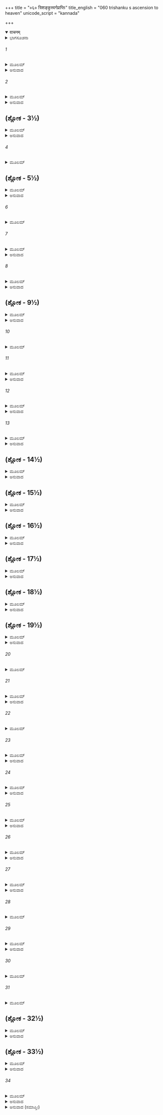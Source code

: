 +++
title = "०६० त्रिशङ्कुस्वर्गप्राप्तिः"
title_english = "060 trishanku s ascension to heaven"
unicode_script = "kannada"

+++
<details open><summary>वाचनम्</summary>

<div class="audioEmbed"  caption="श्रीराम-हरिसीताराममूर्ति-घनपाठिभ्यां वचनम्" src="https://archive.org/download/Ramayana-recitation-Sriram-harisItArAmamUrti-Ghanapaati-v2/Kanda_1/Kanda_1_BK-060-Thrishamkoh_Swarga_Prapthihi.mp3"></div>
</details>



<details><summary>ಭಾಗಸೂಚನಾ</summary>

ಹವಿರ್ಭಾಗಗಳನ್ನು ಸ್ವೀಕರಿಸಲು ದೇವತೆಗಳು ಬಾರದಿರಲು ವಿಶ್ವಾಮಿತ್ರರು ತಪೋಬಲದಿಂದಲೇ ತ್ರಿಶಂಕುವನ್ನು ಸ್ವರ್ಗಕ್ಕೆ ಕಳಿಸಿದುದು, ಇಂದ್ರನು ತ್ರಿಶಂಕುವನ್ನು ಸ್ವರ್ಗದಿಂದ ತಳ್ಳಿದುದು, ದೇವತೆಗಳ ಪ್ರಾರ್ಥನೆಯಂತೆ ಆ ಕಾರ್ಯವನ್ನು ನಿಲ್ಲಿಸಿದುದು
</details>

###### 1


<details><summary>ಮೂಲಮ್</summary>

ತಪೋಬಲಹತಾನ್ ಜ್ಞಾತ್ವಾ ವಾಸಿಷ್ಠಾನ್ಸಮಹೋದಯಾನ್ ।  
ಋಷಿಮಧ್ಯೇ ಮಹಾತೇಜಾ ವಿಶ್ವಾಮಿತ್ರೋಽಭ್ಯಭಾಷತ ॥
</details>

<details><summary>ಅನುವಾದ</summary>

(ಶತಾನಂದರು ಹೇಳುತ್ತಿದ್ದಾರೆ ಶ್ರೀರಾಮಾ) - ಮಹೋದಯ ಸಹಿತ ವಸಿಷ್ಠರ ಪುತ್ರರು ತನ್ನ ತಪೋಬಲದಿಂದ ನಾಶವಾಗಿರುವುದನ್ನು ತಿಳಿದು ಮಹಾತೇಜಸ್ವಿ ವಿಶ್ವಾಮಿತ್ರರು ಋಷಿಗಳ ಸಭೆಯಲ್ಲಿ ಇಂತೆಂದರು.॥1॥
</details>

###### 2


<details><summary>ಮೂಲಮ್</summary>

ಅಯಮಿಕ್ಷ್ವಾಕುದಾಯಾದಸ್ತ್ರಿಶಂಕುರಿತಿ ವಿಶ್ರುತಃ ।  
ಧರ್ಮಿಷ್ಠಶ್ಚ ವದಾನ್ಯಶ್ಚ ಮಾಂ ಚೈವ ಶರಣಂ ಗತಃ ॥
</details>

<details><summary>ಅನುವಾದ</summary>

ಮುನಿಗಳೇ! ಇವನು ಇಕ್ವಾಕ್ಷುವಂಶದಲ್ಲಿ ಉತ್ಪನ್ನ ರಾಜಾ ತ್ರಿಶಂಕು ಆಗಿದ್ದಾನೆ. ಈ ವಿಖ್ಯಾತ ನರೇಶನು ದೊಡ್ಡ ಧರ್ಮಾತ್ಮನಾಗಿದ್ದು, ದಾನಿಯಾಗಿರುವನು ಹಾಗೂ ಈಗ ನನ್ನ ಆಶ್ರಯದಲ್ಲಿ ಇರುವನು.॥2॥
</details>

## (ಶ್ಲೋಕ - 3½)


<details><summary>ಮೂಲಮ್</summary>

ಸ್ವೇನಾನೇನ ಶರೀರೇಣ ದೇವಲೋಕಜಿಗೀಷಯಾ ।  
ಯಥಾಯಂ ಸ್ವಶರೀರೇಣ ದೇವಲೋಕಂ ಗಮಿಷ್ಯತಿ ॥  
ತಥಾ ಪ್ರವರ್ತ್ಯತಾಂ ಯಜ್ಞೋ ಭವದ್ಭಿಶ್ಚ ಮಯಾ ಸಹ ।
</details>

<details><summary>ಅನುವಾದ</summary>

ಇವನು ಸಶರೀರಿಯಾಗಿ ದೇವಲೋಕಕ್ಕೆ ಹೋಗಬೇಕೆಂದು ಬಯಸುತ್ತಿದ್ದಾನೆ. ಆದ್ದರಿಂದ ನೀವು ನನ್ನೊಂದಿಗೆ ಇದ್ದು, ಇವನಿಗೆ ಈ ಶರೀರದಿಂದಲೇ ದೇವಲೋಕ ಪ್ರಾಪ್ತವಾಗುವಂತಹ ಯಜ್ಞದ ಅನುಷ್ಠಾನ ಮಾಡಿರಿ.॥3½॥
</details>

###### 4


<details><summary>ಮೂಲಮ್</summary>

ವಿಶ್ವಾಮಿತ್ರವಚಃ ಶ್ರುತ್ವಾ ಸರ್ವ ಏವ ಮಹರ್ಷಯಃ ॥
</details>

## (ಶ್ಲೋಕ - 5½)


<details><summary>ಮೂಲಮ್</summary>

ಊಚುಃ ಸಮೇತಾಃ ಸಹಸಾಧರ್ಮಜ್ಞಾ ಧರ್ಮಸಂಹಿತಮ್ ।  
ಅಯಂ ಕುಶಿಕದಾಯಾದೋ ಮುನಿಃ ಪರಮಕೋಪನಃ ॥  
ಯದಾಹ ವಚನಂ ಸಮ್ಯಗೇತತ್ಕಾರ್ಯಂ ನ ಸಂಶಯಃ ।
</details>

<details><summary>ಅನುವಾದ</summary>

ವಿಶ್ವಾಮಿತ್ರರ ಮಾತನ್ನು ಕೇಳಿ ಧರ್ಮವನ್ನು ಬಲ್ಲ ಎಲ್ಲ ಮಹರ್ಷಿಗಳು ಒಂದೆಡೆ ಸೇರಿ ಪರಸ್ಪರ ಧರ್ಮಯುಕ್ತವಾಗಿ ಚರ್ಚಿಸಿದರು - ಬ್ರಾಹ್ಮಣರೇ! ಕುಶಿಕ ಪುತ್ರ ವಿಶ್ವಾಮಿತ್ರ ಮುನಿಗಳು ಬಹಳ ಕ್ರೋಧಿತರಾಗಿದ್ದಾರೆ. ಇವರು ಹೇಳಿದುದನ್ನು ಸರಿಯಾಗಿ ಪಾಲಿಸಬೇಕು. ಇದರಲ್ಲಿ ಸಂಶಯವೇ ಇಲ್ಲ.॥4-5½॥
</details>

###### 6


<details><summary>ಮೂಲಮ್</summary>

ಅಗ್ನಿಕಲ್ಪೋ ಹಿ ಭಗವಾನ್ ಶಾಪಂ ದಾಸ್ಯತಿ ರೋಷಿತಃ ॥
</details>

###### 7


<details><summary>ಮೂಲಮ್</summary>

ತಸ್ಮಾತ್ಪ್ರವರ್ತ್ಯತಾಂ ಯಜ್ಞಃ ಸಶರೀರೋ ಯಥಾ ದಿವಿಮ್ ।  
ಗಚ್ಛೇದಿಕ್ಷ್ವಾಕುದಾಯಾದೋ ವಿಶ್ವಾಮಿತ್ರಸ್ಯ ತೇಜಸಾ ॥
</details>

<details><summary>ಅನುವಾದ</summary>

ಈ ಪೂಜ್ಯ ವಿಶ್ವಾಮಿತ್ರರು ಅಗ್ನಿಯಂತೆ ತೇಜಸ್ವಿಯಾಗಿದ್ದಾರೆ. ಇವರ ಮಾತನ್ನು ಒಪ್ಪಿಕೊಳ್ಳದಿದ್ದರೆ, ಇವರು ರೋಷದಿಂದ ಶಾಪಕೊಡುವರು. ಅದಕ್ಕಾಗಿ ವಿಶ್ವಾಮಿತ್ರರ ತೇಜದಿಂದ ಈ ಇಕ್ಷ್ವಾಕುನಂದನ ತ್ರಿಶಂಕು ಸಶರೀರವಾಗಿ ಸ್ವರ್ಗಲೋಕಕ್ಕೆ ಹೋಗುವಂತಹ ಯಜ್ಞವನ್ನು ಆರಂಭಿಸಬೇಕಾಗಿದೆ.॥6-7॥
</details>

###### 8


<details><summary>ಮೂಲಮ್</summary>

ತತಃ ಪ್ರವರ್ತ್ಯತಾಂ ಯಜ್ಞಃ ಸರ್ವೇ ಸಮಧಿತಿಷ್ಠತ ।  
ಏವಮುಕ್ತ್ವಾ ಮಹರ್ಷಯಃ ಸಂಜಹ್ರುಸ್ತಾಃ ಕ್ರಿಯಾಸ್ತದಾ ॥
</details>

<details><summary>ಅನುವಾದ</summary>

ಈ ರೀತಿ ವಿಚಾರ ಮಾಡಿ ಅವರು ಸರ್ವಸಮ್ಮತಿಯಿಂದ ಯಜ್ಞವನ್ನು ಆರಂಭಿಸಲಾಗುವುದು ಎಂದು ನಿಶ್ಚಯಿಸಿ ಮಹರ್ಷಿಗಳು ತಮ್ಮ ತಮ್ಮ ಕಾರ್ಯವನ್ನು ಪ್ರಾರಂಭಿಸಿದರು.॥8॥
</details>

## (ಶ್ಲೋಕ - 9½)


<details><summary>ಮೂಲಮ್</summary>

ಯಾಜಕಶ್ಚ ಮಹಾತೇಜಾ ವಿಶ್ವಾಮಿತ್ರೋಽಭವತ್ ಕ್ರತೌ ।  
ಋತ್ವಿಜಶ್ಚಾನುಪೂರ್ವ್ಯೇಣ ಮಂತ್ರವನ್ಮಂತ್ರಕೋವಿದಾಃ ॥  
ಚಕ್ರುಃ ಸರ್ವಾಣಿ ಕರ್ಮಾಣಿ ಯಥಾಕಲ್ಪಂ ಯಥಾವಿಧಿ ।
</details>

<details><summary>ಅನುವಾದ</summary>

ಮಹಾತೇಜಸ್ವಿ ವಿಶ್ವಾಮಿತ್ರರೇ ಸ್ವತಃ ಆ ಯಜ್ಞದಲ್ಲಿ ಅಧ್ವರ್ಯುಗಳಾದರು. ಮತ್ತೆ ಕ್ರಮವಾಗಿ ಅನೇಕ ಮಂತ್ರವೇತ್ತರಾದ ಬ್ರಾಹ್ಮಣರು ಋತ್ವಿಜರಾದರು. ಅವರು ಕಲ್ಪಶಾಸ್ತ್ರಕ್ಕನುಸಾರ ವಿಧಿ ಮತ್ತು ಮಂತ್ರೋಚ್ಚಾರಣ ಪೂರ್ವಕ ಎಲ್ಲ ಕಾರ್ಯಗಳನ್ನು ನೆರವೇರಿಸಿದರು.॥9½॥
</details>

###### 10


<details><summary>ಮೂಲಮ್</summary>

ತತಃ ಕಾಲೇನ ಮಹತಾ ವಿಶ್ವಾಮಿತ್ರೋ ಮಹಾತಪಾಃ ॥
</details>

###### 11


<details><summary>ಮೂಲಮ್</summary>

ಚಕಾರಾವಾಹನಂ ತತ್ರಭಾಗಾರ್ಥಂ ಸರ್ವದೇವತಾಃ ।  
ನಾಭ್ಯಾಗಮಂಸ್ತದಾ ತತ್ರ ಭಾಗಾರ್ಥಂ ಸರ್ವದೇವತಾಃ ॥
</details>

<details><summary>ಅನುವಾದ</summary>

ಅನಂತರ ಬಹಳ ಸಮಯದ ತನಕ ಪ್ರಯತ್ನಪೂರ್ವಕ ಮಂತ್ರಗಳನ್ನು ಜಪಿಸುತ್ತಾ ಮಹಾತಪಸ್ವೀ ವಿಶ್ವಾಮಿತ್ರರು ತಮ್ಮ-ತಮ್ಮ ಭಾಗವನ್ನು ಸ್ವೀಕರಿಸಲು ಎಲ್ಲ ದೇವತೆಗಳನ್ನು ಆವಾಹಿಸಿದರು. ಆದರೆ ಆಗ ಅಲ್ಲಿ ತಮ್ಮ ಭಾಗವನ್ನು ಸ್ವೀಕರಿಸಲು ಯಾವ ದೇವತೆಯೂ ಬರಲಿಲ್ಲ.॥10-11॥
</details>

###### 12


<details><summary>ಮೂಲಮ್</summary>

ತತಃ ಕೋಪಸಮಾವಿಷ್ಟೋ ವಿಶ್ವಾಮಿತ್ರೋ ಮಹಾಮುನಿಃ ।  
ಸ್ರುವಮುದ್ಯಮ್ಯ ಸಕ್ರೋಧಸ್ತ್ರೀಶಂಕುಮಿದಮಬ್ರವೀತ್ ॥
</details>

<details><summary>ಅನುವಾದ</summary>

ಇದರಿಂದ ಮಹಾಮುನಿ ವಿಶ್ವಾಮಿತ್ರರಿಗೆ ಭಾರೀ ಕ್ರೋಧ ಉಂಟಾಯಿತು. ಅವರು ಸ್ರುವೆಯನ್ನು ಎತ್ತಿ ಸಿಟ್ಟಿನಿಂದ ರಾಜಾ ತ್ರಿಶಂಕುವಿನಲ್ಲಿ ಹೀಗೆ ಹೇಳಿದರು.॥12॥
</details>

###### 13


<details><summary>ಮೂಲಮ್</summary>

ಪಶ್ಯ ಮೇ ತಪಸೋ ವೀರ್ಯಂ ಸ್ವಾರ್ಜಿತಸ್ಯ ನರೇಶ್ವರ ।  
ಏಷ ತ್ವಾಂ ಸ್ವಶರೀರೇಣ ನಯಾಮಿ ಸ್ವರ್ಗಮೋಜಸಾ ॥
</details>

<details><summary>ಅನುವಾದ</summary>

ನರೇಶ್ವರನೇ! ಈಗ ನೀನು ನಾನು ಗಳಿಸಿದ ತಪಸ್ಸಿನ ಬಲವನ್ನು ನೋಡು. ನಾನು ಈಗಲೇ ನಿನ್ನನ್ನು ನನ್ನ ಶಕ್ತಿಯಿಂದ ಸಶರೀರವಾಗಿ ಸ್ವರ್ಗಕ್ಕೆ ಕಳಿಸುತ್ತೇನೆ.॥13॥
</details>

## (ಶ್ಲೋಕ - 14½)


<details><summary>ಮೂಲಮ್</summary>

ದುಷ್ಪ್ರಾಪಂ ಸ್ವಶರೀರೇಣ ದಿವಂ ಗಚ್ಛ ನರೇಶ್ವರಃ ।  
ಸ್ವಾರ್ಜಿತಂ ಕಿಂಚಿದಪ್ಯಸ್ತಿ ಮಯಾ ಹಿ ತಪಸಃ ಫಲಮ್ ॥  
ರಾಜಂಸ್ತ್ವ ತೇಜಸಾ ತಸ್ಯ ಸಶರೀರೋ ದಿವಂ ವ್ರಜ ।
</details>

<details><summary>ಅನುವಾದ</summary>

ರಾಜನೇ! ಇಂದು ನೀನು ನಿನ್ನ ಈ ಶರೀರದೊಂದಿಗೇ ದುರ್ಲಭ ಸ್ವರ್ಗಲೋಕಕ್ಕೆ ಹೋಗು. ನರೇಶ್ವರಾ! ನಾನು ತಪಸ್ಸಿನಿಂದ ಏನಾದರೂ ಫಲವನ್ನು ಪ್ರಾಪ್ತಿಮಾಡಿಕೊಂಡಿದ್ದರೆ, ಅದರ ಪ್ರಭಾವದಿಂದ ನೀನು ಸಶರೀರಿಯಾಗಿ ಸ್ವರ್ಗಲೋಕಕ್ಕೆ ಹೋಗು.॥14½॥
</details>

## (ಶ್ಲೋಕ - 15½)


<details><summary>ಮೂಲಮ್</summary>

ಉಕ್ತವಾಕ್ಯೇ ಮುನೌ ತಸ್ಮಿನ್ ಸಶರೀರೋ ನರೇಶ್ವರಃ ॥  
ದಿವಂ ಜಗಾಮ ಕಾಕುತ್ಸ್ಥ ಮುನೀನಾಂ ಪಶ್ಯತಾಂ ತದಾ ।
</details>

<details><summary>ಅನುವಾದ</summary>

ಶ್ರೀರಾಮಾ! ವಿಶ್ವಾಮಿತ್ರಮುನಿಗಳು ಇಷ್ಟು ಹೇಳುತ್ತಲೇ ರಾಜಾ ತ್ರಿಶಂಕು ಎಲ್ಲ ಮುನಿಗಳು ನೋಡು-ನೋಡುತ್ತಿದ್ದಂತೆ ತನ್ನ ಶರೀರದೊಂದಿಗೆ ಸ್ವರ್ಗಲೋಕಕ್ಕೆ ಹೊರಟು ಹೋದನು.॥15½॥
</details>

## (ಶ್ಲೋಕ - 16½)


<details><summary>ಮೂಲಮ್</summary>

ಸ್ವರ್ಗಲೋಕ ಗತಂ ದೃಷ್ಟ್ವಾ ತ್ರಿಶಂಕುಂ ಪಾಕಶಾಸನಃ ॥  
ಸಹ ಸರ್ವೈಃ ಸುರಗಣೈರಿದಂ ವಚನಮಬ್ರವೀತ್ ।
</details>

<details><summary>ಅನುವಾದ</summary>

ತ್ರಿಶಂಕು ಸ್ವರ್ಗಲೋಕಕ್ಕೆ ತಲುಪಿರುವುದನ್ನು ನೋಡಿ ಸಮಸ್ತ ದೇವತೆಗಳೊಂದಿಗೆ ಪಾಕಶಾಸನ ಇಂದ್ರನು ರಾಜನಲ್ಲಿ ಇಂತೆಂದನು.॥16½॥
</details>

## (ಶ್ಲೋಕ - 17½)


<details><summary>ಮೂಲಮ್</summary>

ತ್ರಿಶಂಕೋ ಗಚ್ಛ ಭೂಯಸ್ತ್ವಂ ನಾಸಿ ಸ್ವರ್ಗಕೃತಾಲಯಃ ॥  
ಗುರುಶಾಪಹತೋ ಮೂಢ ಪತ ಭೂಮಿಮವಾಕ್ಶಿರಾಃ ।
</details>

<details><summary>ಅನುವಾದ</summary>

ಮೂರ್ಖ ತ್ರಿಶಂಕುವೇ! ನೀನು ಮತ್ತೆ ಇಲ್ಲಿಂದ ಮರಳಿ ಹೋಗು ನಿನಗೆ ಸ್ವರ್ಗದಲ್ಲಿ ಸ್ಥಾನವಿಲ್ಲ. ನೀನು ಗುರುವಿನ ಶಾಪದಿಂದ ನಾಶವಾಗಿರುವೆ, ಆದ್ದರಿಂದ ಕೆಳಮುಖನಾಗಿ ಪುನಃ ಪೃಥ್ವಿಗೆ ಹೋಗಿ ಬೀಳು.॥17½॥
</details>

## (ಶ್ಲೋಕ - 18½)


<details><summary>ಮೂಲಮ್</summary>

ಏವಮುಕ್ತೋ ಮಹೇಂದ್ರೇಣ ತ್ರಿಶಂಕುರಪತತ್ಪುನಃ ॥  
ವಿಕ್ರೋಶಮನಸ್ತ್ರಾಹೀತಿ ವಿಶ್ವಾಮಿತ್ರಂ ತಪೋಧನಮ್ ।
</details>

<details><summary>ಅನುವಾದ</summary>

ಇಂದ್ರನು ಇಷ್ಟು ಹೇಳುತ್ತಲೇ ತ್ರಿಶಂಕುರಾಜನು ತಪೋಧನ ವಿಶ್ವಾಮಿತ್ರರನ್ನು ಕೂಗುತ್ತಾ ಕಾಪಾಡಿ ಕಾಪಾಡಿ ಎಂದು ಬೊಬ್ಬಿಡುತ್ತಾ ಪುನಃ ಸ್ವರ್ಗದಿಂದ ಕೆಳಗೆ ಬೀಳುತ್ತಿದ್ದನು.॥18½॥
</details>

## (ಶ್ಲೋಕ - 19½)


<details><summary>ಮೂಲಮ್</summary>

ತಚ್ಛ್ರುತ್ವಾ ವಚನಂ ತಸ್ಯ ಕ್ರೋಶಮಾನಸ್ಯ ಕೌಶಿಕಃ ॥  
ರೋಷಮಾಹಾರಯತ್ತೀವ್ರಂ ತಿಷ್ಠ ತಿಷ್ಠೇತಿ ಚಾಬ್ರವೀತ್ ।
</details>

<details><summary>ಅನುವಾದ</summary>

ಬೊಬ್ಬಿಡುತ್ತಾ ಕೂಗುತ್ತಿರುವ ತ್ರಿಶಂಕುವಿನ ಆ ಕರುಣ ಕೂಗನ್ನು ಕೇಳಿ ಕೌಶಿಕಮುನಿಗೆ ಬಹಳ ಸಿಟ್ಟು ಬಂತು. ಅವರು ತ್ರಿಶಂಕುವಿನಲ್ಲಿ ಹೇಳಿದರು - ರಾಜನೇ! ಅಲ್ಲೇ ನಿಲ್ಲು, ಅಲ್ಲೇ ನಿಂತುಬಿಡು. (ಹೀಗೆ ಹೇಳಿದಾಗ ತ್ರಿಶಂಕು ನಡುವಿನಲ್ಲೇ ನೇತಾಡುತ್ತಾ ನಿಂತುಬಿಟ್ಟನು.॥19½॥
</details>

###### 20


<details><summary>ಮೂಲಮ್</summary>

ಋಷಿಮಧ್ಯೇ ಸ ತೇಜಸ್ವೀ ಪ್ರಜಾಪತಿರಿವಾಪರಃ ॥
</details>

###### 21


<details><summary>ಮೂಲಮ್</summary>

ಸೃಜನ್ ದಕ್ಷಿಣಮಾರ್ಗಸ್ಥಾನ್ ಸಪ್ತರ್ಷೀನಪರಾನ್ಪುನಃ ।  
ನಕ್ಷತ್ರವಂಶಮಪರಮಸೃಜತ್ ಕ್ರೋಧಮೂರ್ಛಿತಃ ॥
</details>

<details><summary>ಅನುವಾದ</summary>

ಅನಂತರ ತೇಜಸ್ವೀ ವಿಶ್ವಾಮಿತ್ರರು ಋಷಿಮಂಡಳಿಯ ನಡುವೆ ಇನ್ನೊಬ್ಬ ಪ್ರಜಾಪತಿಯಂತೆ ದಕ್ಷಿಣ ಮಾರ್ಗಕ್ಕಾಗಿ ಹೊಸ ಸಪ್ತರ್ಷಿಯರನ್ನು ಸೃಷ್ಟಿಸಿದರು. ಹಾಗೂ ಕ್ರೋಧಗೊಂಡು ಅವರು ನವೀನ ನಕ್ಷತ್ರಗಳನ್ನು ನಿರ್ಮಿಸಿದರು.॥20-21॥
</details>

###### 22


<details><summary>ಮೂಲಮ್</summary>

ದಕ್ಷಿಣಾಂ ದಿಶಮಾಸ್ಥಾಯ ಋಷಿಮಧ್ಯೇಮಹಾಯಶಾಃ ।  
ಸೃಷ್ಟ್ವಾನಕ್ಷತ್ರವಂಶಂ ಚ ಕ್ರೋಧೇನ ಕಲುಷೀಕೃತಃ ॥
</details>

###### 23


<details><summary>ಮೂಲಮ್</summary>

ಅನ್ಯಮಿಂದ್ರಂ ಕರಿಷ್ಯಾಮಿ ಲೋಕೋ ವಾಸ್ಯಾದನಿಂದ್ರಕಃ ।  
ದೈವತಾನ್ಯಪಿ ಸಕ್ರೋಧಾತ್ ಸ್ರಷ್ಟುಂ ಸಮುಪಚಕ್ರಮೇ ॥
</details>

<details><summary>ಅನುವಾದ</summary>

ಆ ಮಹಾಯಶಸ್ವೀ ಮುನಿ ಕ್ರೋಧದಿಂದ ಕಲುಷಿತನಾಗಿ ದಕ್ಷಿಣ ದಿಕ್ಕಿನಲ್ಲಿ ಋಷಿಮಂಡಳಿಯ ನಡುವೆ ನೂತನ ನಕ್ಷತ್ರಪಾಲಿಕೆಯನ್ನು ಸೃಷ್ಟಿಸಿ - ‘ನಾನು ಇನ್ನೊಬ್ಬ ಇಂದ್ರನನ್ನು ಸೃಷ್ಟಿಮಾಡುವೆನು ಅಥವಾ ಇಂದ್ರರಹಿತ ಸ್ವರ್ಗಲೋಕವನ್ನೇ ಸೃಷ್ಟಿಸುವೆನು.’ ಎಂದು ವಿಚಾರ ಮಾಡತೊಡಗಿದರು. ಹೀಗೆ ನಿಶ್ಚಯಿಸಿ ಅವರು ಕ್ರೋಧಪೂರ್ವಕ ನೂತನ ದೇವತೆಗಳನ್ನು ಸೃಷ್ಟಿಸತೊಡಗಿದರು.॥22-23॥
</details>

###### 24


<details><summary>ಮೂಲಮ್</summary>

ತತಃ ಪರಮಸಂಭ್ರಾಂತಾಃ ಸರ್ಷಿಸಂಘಾಃ ಸುರಾಸುರಾಃ ।  
ವಿಶ್ವಾಮಿತ್ರಂ ಮಹಾತ್ಮಾನಮೂಚುಃ ಸಾನುನಯಂ ವಚಃ ॥
</details>

<details><summary>ಅನುವಾದ</summary>

ಇದರಿಂದ ಸಮಸ್ತ ದೇವತೆಗಳು, ಅಸುರರು ಋಷಿ ಮುನಿಗಳ ಸಮುದಾಯ ಬಹಳ ಗಾಬರಿಗೊಂಡರು. ಎಲ್ಲರೂ ಅಲ್ಲಿಗೆ ಬಂದು ಮಹಾತ್ಮಾ ವಿಶ್ವಾಮಿತ್ರರಲ್ಲಿ ವಿನಯದಿಂದ ನುಡಿದರು.॥24॥
</details>

###### 25


<details><summary>ಮೂಲಮ್</summary>

ಅಯಂ ರಾಜಾ ಮಹಾಭಾಗ ಗುರುಶಾಪಪರಿಕ್ಷತಃ ।  
ಸಶರೀರೋ ದಿವಂ ಯಾತುಂ ನಾರ್ಹತ್ಯೇವ ತಪೋಧನ ॥
</details>

<details><summary>ಅನುವಾದ</summary>

ಮಹಾಭಾಗರೇ! ಈ ತ್ರಿಶಂಕು ರಾಜನು ಗುರುಗಳ ಶಾಪದಿಂದ ತನ್ನ ಪುಣ್ಯವನ್ನು ಕಳೆದುಕೊಂಡು ಚಾಂಡಾಲನಾಗಿರುವನು. ಆದ್ದರಿಂದ ತಪೋಧನರೇ! ಇವನು ಸಶರೀರನಾಗಿ ಸ್ವರ್ಗಕ್ಕೆ ಹೋಗಲು ಖಂಡಿತವಾಗಿ ಅಧಿಕಾರಿಯಲ್ಲ.॥25॥
</details>

###### 26


<details><summary>ಮೂಲಮ್</summary>

ತೇಷಾಂ ತದ್ವಚನಂಶೃತ್ವಾ ದೇವಾನಾಂ ಮುನಿಪುಂಗವಃ ।  
ಅಬ್ರವೀತ್ಸುಮಹದ್ವಾಕ್ಯಂ ಕೌಶಿಕಃ ಸರ್ವದೇವತಾಃ ॥
</details>

<details><summary>ಅನುವಾದ</summary>

ಆ ದೇವತೆಗಳ ಮಾತನ್ನು ಕೇಳಿ ಮುನಿವರ ಕೌಶಿಕರು ಸಮಸ್ತ ದೇವತೆಗಳಲ್ಲಿ ಪರಮೋತ್ಕೃಷ್ಟ ಮಾತನ್ನು ಹೇಳಿದರು.॥26॥
</details>

###### 27


<details><summary>ಮೂಲಮ್</summary>

ಸಶರೀರಸ್ಯ ಭದ್ರಂ ವಸ್ತ್ರಿಶಂಕೋರಸ್ಯ ಭೂಪತೇಃ ।  
ಆರೋಹಣಂ ಪ್ರತಿಜ್ಞಾತಂ ನಾನೃತಂ ಕರ್ತುಮುತ್ಸಹೇ ॥
</details>

<details><summary>ಅನುವಾದ</summary>

ದೇವತೆಗಳಿರಾ! ನಿಮಗೆ ಮಂಗಳವಾಗಲಿ. ನಾನು ತ್ರಿಶಂಕು ರಾಜನನ್ನು ಸದೇಹವಾಗಿ ಸ್ವರ್ಗಕ್ಕೆ ಕಳಿಸುವ ಪ್ರತಿಜ್ಞೆ ಮಾಡಿರುವೆನು. ಆದ್ದರಿಂದ ಅದನ್ನು ನಾನು ಸುಳ್ಳಾಗಿಸಲಾರೆ.॥27॥
</details>

###### 28


<details><summary>ಮೂಲಮ್</summary>

ಸ್ವರ್ಗೋಽಸ್ತು ಸಶರೀರಸ್ಯ ತ್ರಿಶಂಕೋರಸ್ಯ ಶಾಶ್ವತಃ ।  
ನಕ್ಷತ್ರಾಣಿ ಚ ಸರ್ವಾಣಿ ಮಾಮಕಾನಿ ಧ್ರುವಾಣ್ಯಥ ॥
</details>

###### 29


<details><summary>ಮೂಲಮ್</summary>

ಯಾವಲ್ಲೋಕಾ ಧರಿಷ್ಯಂತಿ ತಿಷ್ಠನ್ತ್ವೇತಾನಿ ಸರ್ವಶಃ ।  
ಯತ್ ಕೃತಾನಿ ಸುರಾಃ ಸರ್ವೇ ತದನುಜ್ಞಾತುಮರ್ಹಥ ॥
</details>

<details><summary>ಅನುವಾದ</summary>

ಈ ತ್ರಿಶಂಕು ಮಹಾರಾಜನಿಗೆ ಸದಾ ಸ್ವರ್ಗಲೋಕದ ಸುಖ ಸಿಗುತ್ತಾ ಇರಲಿ. ನಾನು ನಿರ್ಮಿಸಿದ ನಕ್ಷತ್ರಗಳು ಸದಾ ಇರಲಿ. ಜಗತ್ತು ಇರುವತನಕ ನಾನು ಸೃಷ್ಟಿಸಿದ ಎಲ್ಲ ವಸ್ತುಗಳು ಇದ್ದುಕೊಂಡಿರಲಿ. ದೇವತೆಗಳಿರಾ! ನೀವೆಲ್ಲರೂ ಇದನ್ನು ಅನುಮೋದಿಸಿರಿ.॥28-29॥
</details>

###### 30


<details><summary>ಮೂಲಮ್</summary>

ಏವಮುಕ್ತಾಃ ಸುರಾಃ ಸರ್ವೇ ಪ್ರತ್ಯೂಚುರ್ಮುನಿಪುಂಗವಮ್ ।  
ಏವಂ ಭವತು ಭದ್ರಂ ತೇ ತಿಷ್ಠನ್ತ್ವೇತಾನಿಸರ್ವಶಃ ॥
</details>

###### 31


<details><summary>ಮೂಲಮ್</summary>

ಗಗನೇ ತಾನ್ಯನೇಕಾನಿ ವೈಶ್ವಾನರಪಥಾದ್ಬಹಿಃ ।  
ನಕ್ಷತ್ರಾಣಿ ಮುನಿಶ್ರೇಷ್ಠ ತೇಷು ಜ್ಯೋತಿಃಷು ಜಾಜ್ವಲನ್ ॥
</details>

## (ಶ್ಲೋಕ - 32½)


<details><summary>ಮೂಲಮ್</summary>

ಅವಾಕ್ಶಿರಾಸ್ತ್ರೀ ಶಂಕುಶ್ಚ ತಿಷ್ಠತ್ವಮರಸಂನಿಭಃ ।  
ಅನುಯಾಸ್ಯಂತಿ ಚೈತಾನಿ ಜ್ಯೋತಿಂಷಿ ನೃಪಸತ್ತಮಮ್ ॥  
ಕೃತಾರ್ಥಂ ಕೀರ್ತಿಮಂತಂ ಚ ಸ್ವರ್ಗಲೋಕಗತಂ ಯಥಾ ।
</details>

<details><summary>ಅನುವಾದ</summary>

ಅವರು ಹೀಗೆ ಹೇಳಿದಾಗ ಎಲ್ಲ ದೇವತೆಗಳು ಮುನಿವರ ವಿಶ್ವಾಮಿತ್ರರಲ್ಲಿ ಹೇಳಿದರು - ಮಹರ್ಷಿಯೇ! ಹಾಗೆಯೇ ಆಗಲಿ. ಇವೆಲ್ಲ ವಸ್ತುಗಳು ಇದ್ದುಕೊಂಡಿರಲಿ. ನಿಮಗೆ ಮಂಗಳವಾಗಲಿ. ಮುನಿಶ್ರೇಷ್ಠರೇ! ನೀವು ರಚಿಸಿದ ಅನೇಕ ನಕ್ಷತ್ರಗಳು ಆಕಾಶದಲ್ಲಿ ವೈಶ್ವಾನರ ಪಥದಿಂದ ಹೊರಗೆ ಪ್ರಕಾಶಿತವಾಗುವುವು ಹಾಗೂ ಅದೇ ಜ್ಯೋತಿರ್ಮಯ ನಕ್ಷತ್ರಗಳ ನಡುವೆ ತಲೆಕೆಳಗಾಗಿ ತ್ರಿಶಂಕು ಕೂಡ ಪ್ರಕಾಶಮಾನವಾಗಲಿ. ಅಲ್ಲಿ ಅವನ ಸ್ಥಿತಿ ದೇವತೆಗಳಂತೆ ಇರುವುದು. ಇವೆಲ್ಲ ನಕ್ಷತ್ರಗಳು ಈ ಕೃತಾರ್ಥ ಹಾಗೂ ಯಶಸ್ವೀ ನೃಪಶ್ರೇಷ್ಠನನ್ನು ಸ್ವರ್ಗೀಯ ಪುರುಷನಂತೆ ಅನುಸರಿಸುತ್ತಾ ಇರುವವು.॥30-32½॥
</details>

## (ಶ್ಲೋಕ - 33½)


<details><summary>ಮೂಲಮ್</summary>

ವಿಶ್ವಾಮಿತ್ರಸ್ತು ಧರ್ಮಾತ್ಮಾ ಸರ್ವದೇವೈರಭಿಷ್ಟುತಃ ॥  
ಋಷಿಮಧ್ಯೇ ಮಹಾತೇಜಾ ಬಾಢಮಿತ್ಯೇವ ದೇವತಾಃ ।
</details>

<details><summary>ಅನುವಾದ</summary>

ಅನಂತರ ಸಮಸ್ತ ದೇವತೆಗಳು ಋಷಿಗಳ ನಡುವೆಯೇ ಮಹಾತೇಜಸ್ವೀ ಧರ್ಮಾತ್ಮಾ ವಿಶ್ವಾಮಿತ್ರರನ್ನು ಸ್ತುತಿಸಿದರು. ಇದರಿಂದ ಸಂತೋಷಗೊಂಡ ಅವರು ‘ಬಹಳ ಒಳ್ಳೆಯದು’ ಎಂದು ಹೇಳಿ ದೇವತೆಗಳ ಮಾತನ್ನು ಒಪ್ಪಿಕೊಂಡರು.॥33½॥
</details>

###### 34


<details><summary>ಮೂಲಮ್</summary>

ತತೋ ದೇವಾ ಮಹಾತ್ಮಾನೋ ಯಶಯಶ್ಚ ತಪೋಧನಾಃ ।  
ಜಗ್ಮುರ್ಯಥಾಗತಂ ಸರ್ವೇ ಯಜ್ಞಸ್ಯಾಂತೇನರೋತ್ತಮ ॥
</details>

<details><summary>ಅನುವಾದ</summary>

ನರಶ್ರೇಷ್ಠ ಶ್ರೀರಾಮಾ! ಅನಂತರ ಯಜ್ಞ ಸಮಾಪ್ತವಾದಾಗ ಎಲ್ಲ ದೇವತೆಗಳು ಹಾಗೂ ತಪೋಧನ ಮಹರ್ಷಿಗಳು ತಮ್ಮ ತಮ್ಮ ಸ್ಥಾನಗಳಿಗೆ ಮರಳಿಹೋದರು.॥34॥
</details>

<details><summary>ಅನುವಾದ (ಸಮಾಪ್ತಿಃ)</summary>

ವಾಲ್ಮೀಕಿ ವಿರಚಿತ ಆರ್ಷ ರಾಮಾಯಣ ಆದಿಕಾವ್ಯದ ಬಾಲಕಾಂಡದಲ್ಲಿ ಅರವತ್ತನೆಯ ಸರ್ಗ ಪೂರ್ಣವಾಯಿತು.॥60॥
</details>
